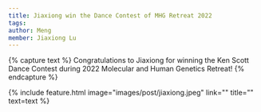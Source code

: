 ```yaml
---
title: Jiaxiong win the Dance Contest of MHG Retreat 2022
tags:
author: Meng
member: Jiaxiong Lu
---
```

{% capture text %} Congratulations to Jiaxiong for winning the Ken Scott Dance Contest during 2022 Molecular and Human Genetics Retreat!
{% endcapture %}

{% include feature.html image="images/post/jiaxiong.jpeg" link="" title="" text=text %}

